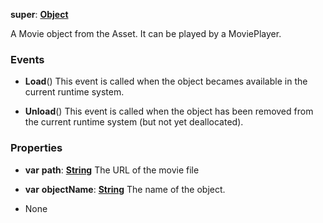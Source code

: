 **super**: **[Object](Object.md)**

A Movie object from the Asset. It can be played by a MoviePlayer.

### Events

* **Load**()
This event is called when the object becames available in the current runtime system.

* **Unload**()
This event is called when the object has been removed from the current runtime system (but not yet deallocated).



### Properties

* **var** **path**: **[String](../gravity/string.md)**
The URL of the movie file

* **var** **objectName**: **[String](../gravity/string.md)**
The name of the object.



* None


